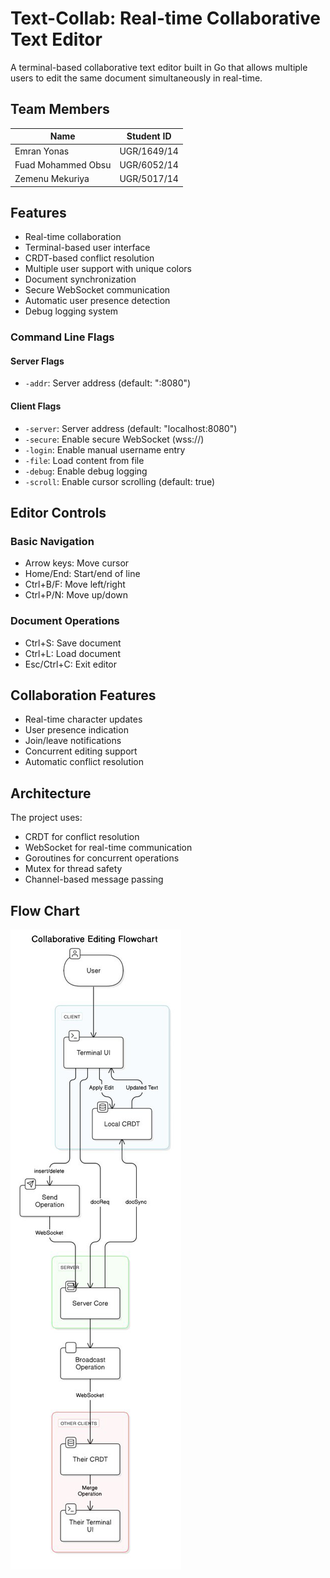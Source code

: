 # Text-Collab: Real-time Collaborative Text Editor

A terminal-based collaborative text editor built in Go that allows multiple users to edit the same document simultaneously in real-time.

## Team Members

| Name                  | Student ID       |
|-----------------------|-----------------|
| Emran Yonas          | UGR/1649/14      |
| Fuad Mohammed Obsu   | UGR/6052/14      |
| Zemenu Mekuriya      | UGR/5017/14      |


## Features

- Real-time collaboration
- Terminal-based user interface
- CRDT-based conflict resolution
- Multiple user support with unique colors
- Document synchronization
- Secure WebSocket communication
- Automatic user presence detection
- Debug logging system



### Command Line Flags

#### Server Flags
- `-addr`: Server address (default: ":8080")

#### Client Flags
- `-server`: Server address (default: "localhost:8080")
- `-secure`: Enable secure WebSocket (wss://)
- `-login`: Enable manual username entry
- `-file`: Load content from file
- `-debug`: Enable debug logging
- `-scroll`: Enable cursor scrolling (default: true)

## Editor Controls

### Basic Navigation
- Arrow keys: Move cursor
- Home/End: Start/end of line
- Ctrl+B/F: Move left/right
- Ctrl+P/N: Move up/down

### Document Operations
- Ctrl+S: Save document
- Ctrl+L: Load document
- Esc/Ctrl+C: Exit editor

## Collaboration Features

- Real-time character updates
- User presence indication
- Join/leave notifications
- Concurrent editing support
- Automatic conflict resolution
## Architecture

The project uses:
- CRDT for conflict resolution
- WebSocket for real-time communication
- Goroutines for concurrent operations
- Mutex for thread safety
- Channel-based message passing

## Flow Chart

![Flow Architecture](/image/flowchart.png)
